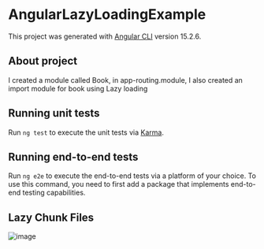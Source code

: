 # AngularLazyLoadingExample

This project was generated with [Angular CLI](https://github.com/angular/angular-cli) version 15.2.6.

## About project

I created a module called Book, in app-routing.module, I also created an import module for book using Lazy loading

## Running unit tests

Run `ng test` to execute the unit tests via [Karma](https://karma-runner.github.io).

## Running end-to-end tests

Run `ng e2e` to execute the end-to-end tests via a platform of your choice. To use this command, you need to first add a package that implements end-to-end testing capabilities.

## Lazy Chunk Files 
![image](https://github.com/csoares99/angular-lazy-loading/assets/32987513/6f379d08-eb01-46cb-970b-fb12d4a981c5)

